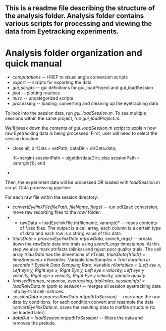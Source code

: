 
## This is a readme file describing the structure of the analysis folder. Analysis folder contains various scripts for processing and viewing the data from Eyetracking experiments.

# Analysis folder organization and quick manual

* *computations* -- HREF to visual angle conversion scripts
* *export* -- scripts for exporting the data
* *gui_scripts* -- gui definitions for gui_loadProject and gui_loadSession
* *plot* -- plotting routines
* *misc* -- uncategorized scripts 
* *processing* -- loading, converting and cleaning up the eyetracking data

To look into the session data, run *gui_loadSession.m*.
To see multiple sessions within the same project,  run *gui_loadProject.m*.

We'll break down the contents of *gui_loadSession.m* script to explain how raw Eyetracking data is being processed.
First, user will need to select the session location:

*
    close all;
    dirData = setPath;
    dataDir = dirData.data;
       
    if(~nargin)
        sessionPath = uigetdir(dataDir);
    else
        sessionPath = varargin{1};
    end
*

Then, the experiment data will be processed OR loaded with *loadSession.m* script.
Data processing pipeline:

For each raw file within the session directory: 
* *convertEyelinkFile(filePath, fileName, flags)* -- run edf2asc conversion, move raw recording files to the *raw/* folder.
* * rawData = loadEyelinkFile.m(filename, varargin)* -- reads contents of *.asc files. The output is a cell array, each column is a certain type of data and each row is a string value of this data.
* *trialsData = processEyelinkData.m(rawData, search_args)* -- breaks down the *rawData* data into trials using *search_args* timestamps. At this step we also mark atrifacts (blinks) and reject poor quality trials. 
The cell array *trialsData* has the dimentions of nTrials, *trialsData{trialX} = timeSamples x nVariables*.
Variable  *timeSamples = Trial duration in seconds * Eyelink Data Sampling Rate*.
Variable *nVariables = {Left eye x, Left eye y, Right eye x, Right Eye y, Left eye x velocity, Left eye y velocity, Right eye x velocity, Right Eye y velocity, sample quality*.
* *[missedFrames, response, eyetracking, trialIndex, sessionInfo] = loadRawData.m (path to session)* -- merges all session eyetracking data into by-trial cell matrices.
* *sessionData = processRawData.m(pathToSession)* -- rearrange the raw data by conditions, for each condition convert and resample the data *convertEyelinkData.m*, saves the resulting data to matfile structure (to be loaded later).
* *dataOut = loadSession.m(pathToSession)* -- filters the data and removes the prelude.




